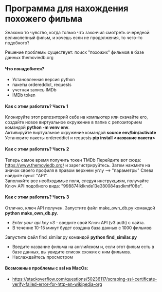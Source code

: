 # Программа для нахождения похожего фильма

Знакомо то чувство, когда только что закончил смотреть очередной великолепный фильм, и хочешь если не продолжения, то чего-то подобного? 

Решение проблемы существует: поиск "похожих" фильмов в базе данных themoviedb.org


#### Что понадобится?
+ Установленная версия python
+ пакеты ordereddict, requests
+ учетная запись IMDb
+ IMDb token

#### Как с этим работать? Часть 1
Клонируйте этот репозиторий себе на компьютер или скачайте его, создайте новое виртуальное окружение в папке с репозиторием командой
**python -m venv env**.  
Активируйте виртуальное окружение командой **source env/bin/activate**  
Установите пакеты ordereddict и requests **pip install <название пакета>**  

#### Как с этим работать? Часть 2
Теперь самое время получить токен TMDb
Перейдите вот сюда: https://www.themoviedb.org/ и зарегистрируйтесь. Затем нажмите на значок своего профиля в правом верхнем углу --> "параметры"
Слева найдите пункт "API".  
Заполняйте все необходимые поля, следуя инструкциям, получайте Ключ API подобного вида: "998874lklknde13e380084asdkmff08e".

#### Как с этим работать? Часть 3
Отлично, ключ API получен. 
Запустите файл make_own_db.py командой **python make_own_db.py**.   

- *Enter your api key v3* - введите свой Ключ API (v3 auth) c сайта.
- В течение 10-15 минут будет создана база данных с 1000 фильмов

Запустите файл find_similar.py командой **python find_similar.py**

- Введите название фильма на английском и, если этот фильм есть в базе данных, вы увидите список схожих с ним фильмов.
- Наслаждайтесь просмотром

#### Возможные проблемы с ssl на MacOs:

- https://stackoverflow.com/questions/50236117/scraping-ssl-certificate-verify-failed-error-for-http-en-wikipedia-org










